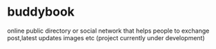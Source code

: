 # buddybook
online public directory or social network that helps people to exchange post,latest updates  images etc (project currently under development)
